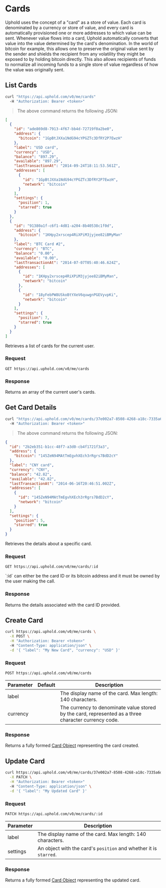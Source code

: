 # Cards

Uphold uses the concept of a "card" as a store of value. Each card is denominated by a currency or store of value, and every card is automatically provisioned one or more addresses to which value can be sent. Whenever value flows into a card, Uphold automatically converts that value into the value determined by the card's denomination. In the world of bitcoin for example, this allows one to preserve the original value sent by the sender and shields the recipient from any volatility they might be exposed to by holding bitcoin directly. This also allows recipients of funds to normalize all incoming funds to a single store of value regardless of how the value was originally sent.

## List Cards

```bash
curl "https://api.uphold.com/v0/me/cards"
  -H "Authorization: Bearer <token>"
```

> The above command returns the following JSON:

```json
[
  {
    "id": "ade869d8-7913-4f67-bb4d-72719f0a2be0",
    "address": {
      "bitcoin": "1GpBtJXXa1NdG94cYPGZTc3DfRY2P7EwzH"
    },
    "label": "USD card",
    "currency": "USD",
    "balance": "897.29",
    "available": "897.29",
    "lastTransactionAt": "2014-09-24T18:11:53.561Z",
    "addresses": [
      {
        "id": "1GpBtJXXa1NdG94cYPGZTc3DfRY2P7EwzH",
        "network": "bitcoin"
      }
    ],
    "settings": {
      "position": 1,
      "starred": true
    }
  },
  {
    "id": "91380a1f-c6f1-4d81-a204-8b40538c1f0d",
    "address": {
      "bitcoin": "1KHpy2xrscep4RiXPiM3jyjee82iBMyMan"
    },
    "label": "BTC Card #2",
    "currency": "BTC",
    "balance": "0.00",
    "available": "0.00",
    "lastTransactionAt": "2014-07-07T05:40:46.624Z",
    "addresses": [
      {
        "id": "1KHpy2xrscep4RiXPiM3jyjee82iBMyMan",
        "network": "bitcoin"
      },
      {
        "id": "18yFebPW8USkoBtYXeV6quwgnPGEVyvpKi",
        "network": "bitcoin"
      }
    ],
    "settings": {
      "position": 7,
      "starred": true
    }
  }
]
```

Retrieves a list of cards for the current user.

### Request

`GET https://api.uphold.com/v0/me/cards`

### Response

Returns an array of the current user's cards.

## Get Card Details

```bash
curl "https://api.uphold.com/v0/me/cards/37e002a7-8508-4268-a18c-7335a6ddf24b"
  -H "Authorization: Bearer <token>"
```

> The above command returns the following JSON:

```json
{
  "id": "2b2eb351-b1cc-48f7-a3d0-cb4f1721f3a3",
  "address": {
    "bitcoin": "145ZeN94MAtTmEgvhXEch3rRgrs7BdD2cY"
  },
  "label": "CNY card",
  "currency": "CNY",
  "balance": "42.82",
  "available": "42.82",
  "lastTransactionAt": "2014-06-16T20:46:51.002Z",
  "addresses": [
    {
      "id": "145ZeN94MAtTmEgvhXEch3rRgrs7BdD2cY",
      "network": "bitcoin"
    }
  ],
  "settings": {
    "position": 5,
    "starred": true
  }
}
```

Retrieves the details about a specific card.

### Request

`GET https://api.uphold.com/v0/me/cards/:id`

<aside class="notice">`:id` can either be the card ID or its bitcoin address and it must be owned by the user making the call.</aside>

### Response

Returns the details associated with the card ID provided.

## Create Card

```bash
curl https://api.uphold.com/v0/me/cards \
  -X POST \
  -H "Authorization: Bearer <token>"
  -H "Content-Type: application/json" \
  -d '{ "label": "My New Card", "currency": "USD" }'
```

### Request

`POST https://api.uphold.com/v0/me/cards`

Parameter | Default |  Description
--------- | ----------- | -----------
label | | The display name of the card. Max length: 140 characters.
currency | | The currency to denominate value stored by the card, represented as a three character currency code.

### Response

Returns a fully formed [Card Object](#card-object) representing the card created.

## Update Card

```bash
curl https://api.uphold.com/v0/me/cards/37e002a7-8508-4268-a18c-7335a6ddf24b \
  -X PATCH \
  -H "Authorization: Bearer <token>"
  -H "Content-Type: application/json" \
  -d '{ "label": "My Updated Card" }'
```

### Request

`PATCH https://api.uphold.com/v0/me/cards/:id`

Parameter | Description
--------- | -----------
label | The display name of the card. Max length: 140 characters.
settings | An object with the card's `position` and whether it is `starred`.

### Response

Returns a fully formed [Card Object](#card-object) representing the updated card.
